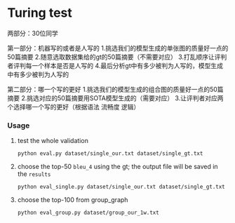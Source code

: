 # Turing test

两部分：30位同学

第一部分：机器写的或者是人写的
1.挑选我们的模型生成的单张图的质量好一点的50篇摘要
2.随意选取数据集给的gt的50篇摘要（不需要对应）
3.打乱顺序让评判者评判每一个样本是否是人写的
4.最后分析gt中有多少被判为人写的，模型生成中有多少被判为人写的

第二部分：哪一个写的更好
1.挑选我们的模型生成的组合图的质量好一点的50篇摘要
2.挑选对应的50篇摘要用SOTA模型生成的（需要对应）
3.让评判者对应两个选择哪一个写的更好（根据语法 流畅度 逻辑）

### Usage

1. test the whole validation

   ```
   python eval.py dataset/single_our.txt dataset/single_gt.txt
   ```

2. choose the top-50 `bleu_4` using the gt; the output file will be saved in the `results`

   ```
   python eval_single.py dataset/single_our.txt dataset/single_gt.txt
   ```

3. choose the top-100 from group_graph

   ```
   python eval_group.py dataset/group_our_1w.txt
   ```

   

